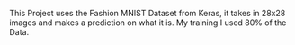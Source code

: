 This Project uses the Fashion MNIST Dataset from Keras, it takes in 28x28 images and makes a prediction on what it is. My training I used 80% of the Data.

